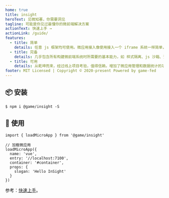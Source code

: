 ```yaml
---
home: true
title: insight
heroText: 见微知著，你需要洞见
tagline: 可能是你见过最懂你的微前端解决方案
actionText: 快速上手 →
actionLink: /guide/
features:
  - title: 简单
    details: 任意 js 框架均可使用。微应用接入像使用接入一个 iframe 系统一样简单，但实际不是 iframe。
  - title: 完备
    details: 几乎包含所有构建微前端系统时所需要的基本能力，如 样式隔离、js 沙箱、预加载等。
  - title: 可用
    details: 从乾坤而来，经过线上项目考验，值得信赖。增加了微应用管理和数据统计的功能，优化了包加载机制。
footer: MIT Licensed | Copyright © 2020-present Powered by game-fed
---
```


## 📦 安装

```shell
$ npm i @game/insight -S
```

## 🔨 使用

```tsx
import { loadMicroApp } from '@game/insight'

// 加载微应用
loadMicroApp({
  name: 'vue',
  entry: '//localhost:7100',
  container: '#container',
  props: {
    slogan: 'Hello InSight'
  }
})
```

参考：[快速上手](/guide/)。
